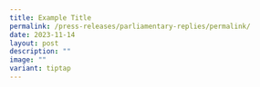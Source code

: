 ```yaml
---
title: Example Title
permalink: /press-releases/parliamentary-replies/permalink/
date: 2023-11-14
layout: post
description: ""
image: ""
variant: tiptap
---
```

